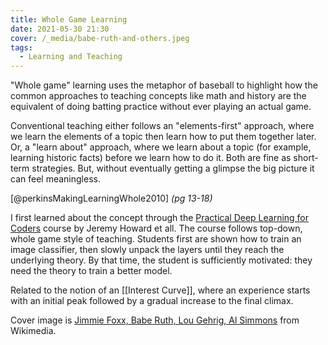 ```yaml
---
title: Whole Game Learning
date: 2021-05-30 21:30
cover: /_media/babe-ruth-and-others.jpeg
tags:
  - Learning and Teaching
---
```


"Whole game" learning uses the metaphor of baseball to highlight how the common approaches to teaching concepts like math and history are the equivalent of doing batting practice without ever playing an actual game.

Conventional teaching either follows an "elements-first" approach, where we learn the elements of a topic then learn how to put them together later. Or, a "learn about" approach, where we learn about a topic (for example, learning historic facts) before we learn how to do it. Both are fine as short-term strategies. But, without eventually getting a glimpse the big picture it can feel meaningless.

[@perkinsMakingLearningWhole2010] *(pg 13-18)*

I first learned about the concept through the [Practical Deep Learning for Coders](https://course.fast.ai/) course by Jeremy Howard et all. The course follows top-down, whole game style of teaching. Students first are shown how to train an image classifier, then slowly unpack the layers until they reach the underlying theory. By that time, the student is sufficiently motivated: they need the theory to train a better model.

Related to the notion of an [[Interest Curve]], where an experience starts with an initial peak followed by a gradual increase to the final climax.

Cover image is [Jimmie Foxx, Babe Ruth, Lou Gehrig, Al Simmons](https://commons.wikimedia.org/wiki/File:Jimmie_Foxx,_Babe_Ruth,_Lou_Gehrig,_Al_Simmons.jpg) from Wikimedia.
